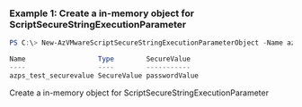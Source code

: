 ### Example 1: Create a in-memory object for ScriptSecureStringExecutionParameter
```powershell
PS C:\> New-AzVMwareScriptSecureStringExecutionParameterObject -Name azps_test_securevalue -Type SecureValue -SecureValue "passwordValue"

Name                  Type        SecureValue
----                  ----        -----------
azps_test_securevalue SecureValue passwordValue
```

Create a in-memory object for ScriptSecureStringExecutionParameter